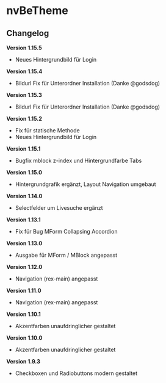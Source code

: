 ﻿nvBeTheme
=========

Changelog
---------
<b>Version 1.15.5</b>
- Neues Hintergrundbild für Login

<b>Version 1.15.4</b>
- Bildurl Fix für Unterordner Installation (Danke @godsdog)

<b>Version 1.15.3</b>
- Bildurl Fix für Unterordner Installation (Danke @godsdog)

<b>Version 1.15.2</b>
- Fix für statische Methode
- Neues Hintergrundbild für Login

<b>Version 1.15.1</b>
- Bugfix mblock z-index und Hintergrundfarbe Tabs

<b>Version 1.15.0</b>
- Hintergrundgrafik ergänzt, Layout Navigation umgebaut

<b>Version 1.14.0</b>
- Selectfelder um Livesuche ergänzt

<b>Version 1.13.1</b>
- Fix für Bug MForm Collapsing Accordion

<b>Version 1.13.0</b>
- Ausgabe für MForm / MBlock angepasst

<b>Version 1.12.0</b>
- Navigation (rex-main) angepasst

<b>Version 1.11.0</b>
- Navigation (rex-main) angepasst

<b>Version 1.10.1</b>
- Akzentfarben unaufdringlicher gestaltet

<b>Version 1.10.0</b>
- Akzentfarben unaufdringlicher gestaltet

<b>Version 1.9.3</b>
- Checkboxen und Radiobuttons modern gestaltet